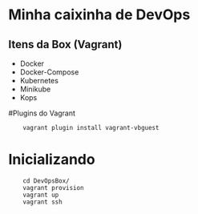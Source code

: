 # Minha caixinha de DevOps

## Itens da Box (Vagrant)

* Docker 
* Docker-Compose
* Kubernetes
* Minikube
* Kops

#Plugins do Vagrant

```
	vagrant plugin install vagrant-vbguest
```

# Inicializando 

```
 	cd DevOpsBox/
	vagrant provision
	vagrant up
	vagrant ssh
```